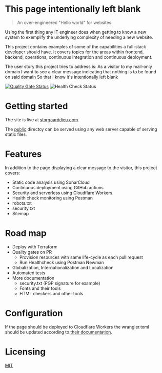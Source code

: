 # This page intentionally left blank 
> An over-engineered "Hello world" for websites.

Using the first thing any IT engineer does when getting to know a new system to exemplify the underlying complexity of needing a new website.

This project contains examples of some of the capabilities a full-stack developer should have. It covers topics for the areas within frontend, backend, operations, continuous integration and continuous deployment.

The user story this project tries to address is:
As a visitor to my mail-only domain
I want to see a clear message indicating that nothing is to be found on said domain
So that I know it's intentionally left blank

[![Quality Gate Status](https://sonarcloud.io/api/project_badges/measure?project=YnkDK_intentionally-left-blank&metric=alert_status)](https://sonarcloud.io/dashboard?id=YnkDK_intentionally-left-blank)
![Health Check Status](https://img.shields.io/endpoint?url=https%3A%2F%2Fshieldsio.mastdi.workers.dev%2Fshields%2Fcklw9viae000001mtbhtu9ucn)

# Getting started
The site is live at [storgaarddieu.com](https://storgaarddieu.com/). 

The [public](/public) directoy can be served using any web server capable of serving static files.

# Features
In addition to the page displaying a clear message to the visitor, this project covers:
- Static code analysis using SonarCloud
- Continuous deployment using GitHub actions
- Security and serverless using Cloudflare Workers
- Health check monitoring using Postman
- robots.txt
- security.txt
- Sitemap

# Road map
- Deploy with Terraform
- Quality gates on PR
  - Provision resources with same life-cycle as each pull request
  - Run Healthcheck using Postman Newman
- Globalization, Internationalization and Localization
- Automated tests
- More documentation
  - security.txt (PGP signature for example)
  - Fonts and their tools
  - HTML checkers and other tools

# Configuration
If the page should be deployed to Cloudflare Workers the wrangler.toml should be updated according to [their documentation](https://developers.cloudflare.com/workers/).

# Licensing 
[MIT](/LICENSE)
